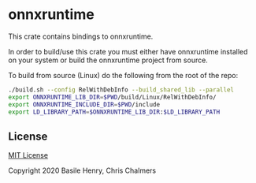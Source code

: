 # onnxruntime

This crate contains bindings to onnxruntime.

In order to build/use this crate you must either have onnxruntime installed on
your system or build the onnxruntime project from source.

To build from source (Linux) do the following from the root of the repo:

```bash
./build.sh --config RelWithDebInfo --build_shared_lib --parallel
export ONNXRUNTIME_LIB_DIR=$PWD/build/Linux/RelWithDebInfo/
export ONNXRUNTIME_INCLUDE_DIR=$PWD/include
export LD_LIBRARY_PATH=$ONNXRUNTIME_LIB_DIR:$LD_LIBRARY_PATH
```

## License

[MIT License](./LICENSE)

Copyright 2020 Basile Henry, Chris Chalmers
